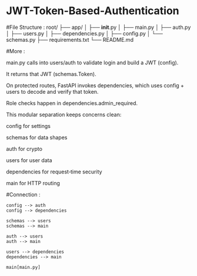 # JWT-Token-Based-Authentication

#File Structure :
root/
├── app/
│   ├── __init__.py
│   ├── main.py
│   ├── auth.py
│   ├── users.py
│   ├── dependencies.py
│   ├── config.py
│   └── schemas.py
├── requirements.txt
└── README.md


#More :

main.py calls into users/auth to validate login and build a JWT (config).

It returns that JWT (schemas.Token).

On protected routes, FastAPI invokes dependencies, which uses config + users to decode and verify that token.

Role checks happen in dependencies.admin_required.

This modular separation keeps concerns clean:

config for settings

schemas for data shapes

auth for crypto

users for user data

dependencies for request‑time security

main for HTTP routing


#Connection :

    config --> auth
    config --> dependencies

    schemas --> users
    schemas --> main

    auth --> users
    auth --> main

    users --> dependencies
    dependencies --> main

    main[main.py] 
